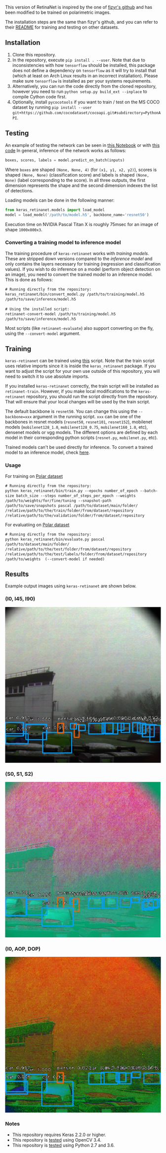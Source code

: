 This version of RetinaNet is inspired by the one of [fizyr's github](https://github.com/fizyr/keras-retinanet) and has been modified to be trained on polarimetric images. 

The installation steps are the same than fizyr's github, and you can refer to their [README](https://github.com/fizyr/keras-retinanet/blob/master/README.md) for training and testing on other datasets.

## Installation

1) Clone this repository.
2) In the repository, execute `pip install . --user`.
   Note that due to inconsistencies with how `tensorflow` should be installed,
   this package does not define a dependency on `tensorflow` as it will try to install that (which at least on Arch Linux results in an incorrect installation).
   Please make sure `tensorflow` is installed as per your systems requirements.
3) Alternatively, you can run the code directly from the cloned  repository, however you need to run `python setup.py build_ext --inplace` to compile Cython code first.
4) Optionally, install `pycocotools` if you want to train / test on the MS COCO dataset by running `pip install --user git+https://github.com/cocodataset/cocoapi.git#subdirectory=PythonAPI`.

## Testing
An example of testing the network can be seen in [this Notebook](https://github.com/delftrobotics/keras-retinanet/blob/master/examples/ResNet50RetinaNet.ipynb) or with [this code](https://github.com/RachelBlin/keras-retinanet/blob/master/python/TestRetinaNet50LRP.py)
In general, inference of the network works as follows:
```python
boxes, scores, labels = model.predict_on_batch(inputs)
```

Where `boxes` are shaped `(None, None, 4)` (for `(x1, y1, x2, y2)`), scores is shaped `(None, None)` (classification score) and labels is shaped `(None, None)` (label corresponding to the score). In all three outputs, the first dimension represents the shape and the second dimension indexes the list of detections.

Loading models can be done in the following manner:
```python
from keras_retinanet.models import load_model
model = load_model('/path/to/model.h5', backbone_name='resnet50')
```

Execution time on NVIDIA Pascal Titan X is roughly 75msec for an image of shape `1000x800x3`.

### Converting a training model to inference model
The training procedure of `keras-retinanet` works with *training models*. These are stripped down versions compared to the *inference model* and only contains the layers necessary for training (regression and classification values). If you wish to do inference on a model (perform object detection on an image), you need to convert the trained model to an inference model. This is done as follows:

```shell
# Running directly from the repository:
keras_retinanet/bin/convert_model.py /path/to/training/model.h5 /path/to/save/inference/model.h5

# Using the installed script:
retinanet-convert-model /path/to/training/model.h5 /path/to/save/inference/model.h5
```

Most scripts (like `retinanet-evaluate`) also support converting on the fly, using the `--convert-model` argument.


## Training
`keras-retinanet` can be trained using [this](https://github.com/RachelBlin/keras-retinanet/blob/master/keras_retinanet/bin/train.py) script.
Note that the train script uses relative imports since it is inside the `keras_retinanet` package.
If you want to adjust the script for your own use outside of this repository,
you will need to switch it to use absolute imports.

If you installed `keras-retinanet` correctly, the train script will be installed as `retinanet-train`.
However, if you make local modifications to the `keras-retinanet` repository, you should run the script directly from the repository.
That will ensure that your local changes will be used by the train script.

The default backbone is `resnet50`. You can change this using the `--backbone=xxx` argument in the running script.
`xxx` can be one of the backbones in resnet models (`resnet50`, `resnet101`, `resnet152`), mobilenet models (`mobilenet128_1.0`, `mobilenet128_0.75`, `mobilenet160_1.0`, etc), densenet models or vgg models. The different options are defined by each model in their corresponding python scripts (`resnet.py`, `mobilenet.py`, etc).

Trained models can't be used directly for inference. To convert a trained model to an inference model, check [here](https://github.com/fizyr/keras-retinanet#converting-a-training-model-to-inference-model).

### Usage

For training on [Polar dataset](http://pagesperso.litislab.fr/rblin/databases/)
```shell
# Running directly from the repository:
python keras_retinanet/bin/train.py --epochs number_of_epoch --batch-size batch_size --steps number_of_steps_per_epoch --weights /path/to/weights/for/fine/tuning --snapshot-path /path/to/save/snapshots pascal /path/to/dataset/main/folder/ /relative/path/to/the/train/folder/from/dataset/repository /relative/path/to/the/validation/folder/from/dataset/repository
```

For evaluatiing on [Polar dataset](http://pagesperso.litislab.fr/rblin/databases/)
```shell
# Running directly from the repository:
python keras_retinanet/bin/evaluate.py pascal /path/to/dataset/main/folder/ /relative/path/to/the/test/folder/from/dataset/repository /relative/path/to/the/test/labels/folder/from/dataset/repository /path/to/weights  (--convert-model if needed)
```

## Results

Example output images using `keras-retinanet` are shown below.

### (I0, I45, I90)

<p align="center">
  <img src="https://github.com/RachelBlin/keras-retinanet/blob/master/examples/detection_I.png" alt="Example result of RetinaNet on (I0, I45, I90)"/>
</p>

### (S0, S1, S2)

<p align="center">
     <img src="https://github.com/RachelBlin/keras-retinanet/blob/master/examples/detection_Stokes.png" alt="Example result of RetinaNet on (S0, S1, S2)"/>
</p>  


### (I0, AOP, DOP)

<p align="center">
  <img src="https://github.com/RachelBlin/keras-retinanet/blob/master/examples/detection_Params.png" alt="Example result of RetinaNet on (I0, AOP, DOP)"/>
</p>

### Notes
* This repository requires Keras 2.2.0 or higher.
* This repository is [tested](https://github.com/fizyr/keras-retinanet/blob/master/.travis.yml) using OpenCV 3.4.
* This repository is [tested](https://github.com/fizyr/keras-retinanet/blob/master/.travis.yml) using Python 2.7 and 3.6.
